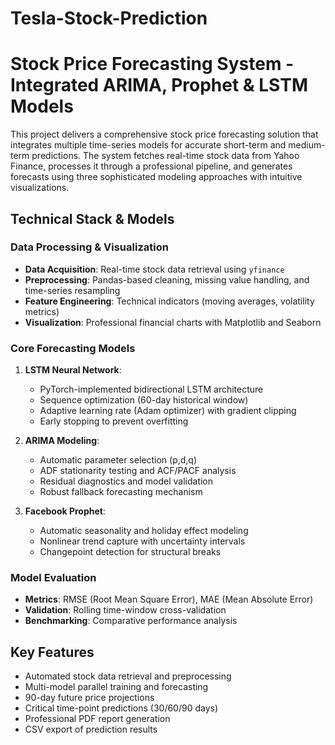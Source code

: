 # Tesla-Stock-Prediction

# Stock Price Forecasting System - Integrated ARIMA, Prophet & LSTM Models

This project delivers a comprehensive stock price forecasting solution that integrates multiple time-series models for accurate short-term and medium-term predictions. The system fetches real-time stock data from Yahoo Finance, processes it through a professional pipeline, and generates forecasts using three sophisticated modeling approaches with intuitive visualizations.

## Technical Stack & Models

### Data Processing & Visualization
- **Data Acquisition**: Real-time stock data retrieval using `yfinance`
- **Preprocessing**: Pandas-based cleaning, missing value handling, and time-series resampling
- **Feature Engineering**: Technical indicators (moving averages, volatility metrics)
- **Visualization**: Professional financial charts with Matplotlib and Seaborn

### Core Forecasting Models
1. **LSTM Neural Network**:
   - PyTorch-implemented bidirectional LSTM architecture
   - Sequence optimization (60-day historical window)
   - Adaptive learning rate (Adam optimizer) with gradient clipping
   - Early stopping to prevent overfitting

2. **ARIMA Modeling**:
   - Automatic parameter selection (p,d,q)
   - ADF stationarity testing and ACF/PACF analysis
   - Residual diagnostics and model validation
   - Robust fallback forecasting mechanism

3. **Facebook Prophet**:
   - Automatic seasonality and holiday effect modeling
   - Nonlinear trend capture with uncertainty intervals
   - Changepoint detection for structural breaks

### Model Evaluation
- **Metrics**: RMSE (Root Mean Square Error), MAE (Mean Absolute Error)
- **Validation**: Rolling time-window cross-validation
- **Benchmarking**: Comparative performance analysis

## Key Features
- Automated stock data retrieval and preprocessing
- Multi-model parallel training and forecasting
- 90-day future price projections
- Critical time-point predictions (30/60/90 days)
- Professional PDF report generation
- CSV export of prediction results
